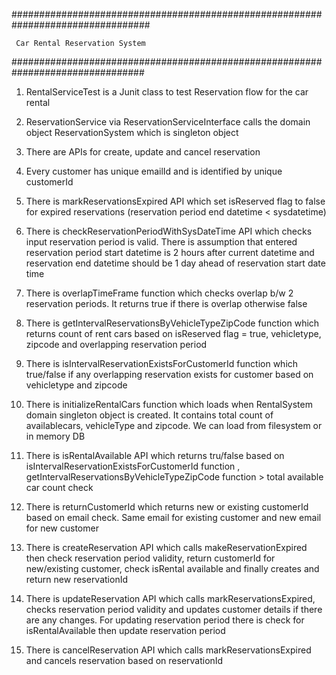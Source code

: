 #################################################################################
     
     Car Rental Reservation System

################################################################################
1. RentalServiceTest is a Junit class to test Reservation flow for the car rental

2. ReservationService via  ReservationServiceInterface calls the domain object ReservationSystem which is singleton object

3. There are APIs for create, update and cancel reservation

4. Every customer has unique emailId  and is identified by unique customerId

5. There is markReservationsExpired API which set isReserved flag to false for expired reservations (reservation period end datetime < sysdatetime)

6. There is checkReservationPeriodWithSysDateTime API which checks input reservation period is valid. There is assumption that entered reservation period start  datetime is 2 hours after current datetime and
reservation end datetime should be 1 day ahead of reservation start date time

7. There is overlapTimeFrame function  which checks overlap b/w 2 reservation periods. It returns true if there is overlap otherwise false

8. There is getIntervalReservationsByVehicleTypeZipCode function which returns count of rent cars based on isReserved flag = true, vehicletype, zipcode and overlapping reservation period

9. There is isIntervalReservationExistsForCustomerId function which true/false if any overlapping reservation exists for customer based on vehicletype and zipcode

10. There is initializeRentalCars function which loads  when RentalSystem domain singleton object is created. It contains total count of availablecars, vehicleType and zipcode. We can load from filesystem or in memory DB

11. There is isRentalAvailable API which returns tru/false based on isIntervalReservationExistsForCustomerId function , getIntervalReservationsByVehicleTypeZipCode function > total available car count check

12. There is returnCustomerId which returns new or existing customerId based on email check. Same email for existing customer and new email for new customer

13. There is createReservation API which calls makeReservationExpired then check reservation period validity, return customerId for new/existing customer, check isRental available and finally creates and return new reservationId

14. There is updateReservation API which calls markReservationsExpired, checks reservation period validity and updates customer details if there are any changes. For updating reservation period there is check for isRentalAvailable then update reservation period

15. There is cancelReservation API which calls markReservationsExpired and cancels reservation based on reservationId
